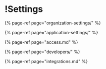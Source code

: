 # !Settings

{% page-ref page="organization-settings/" %}

{% page-ref page="application-settings/" %}

{% page-ref page="access.md" %}

{% page-ref page="developers/" %}

{% page-ref page="integrations.md" %}



